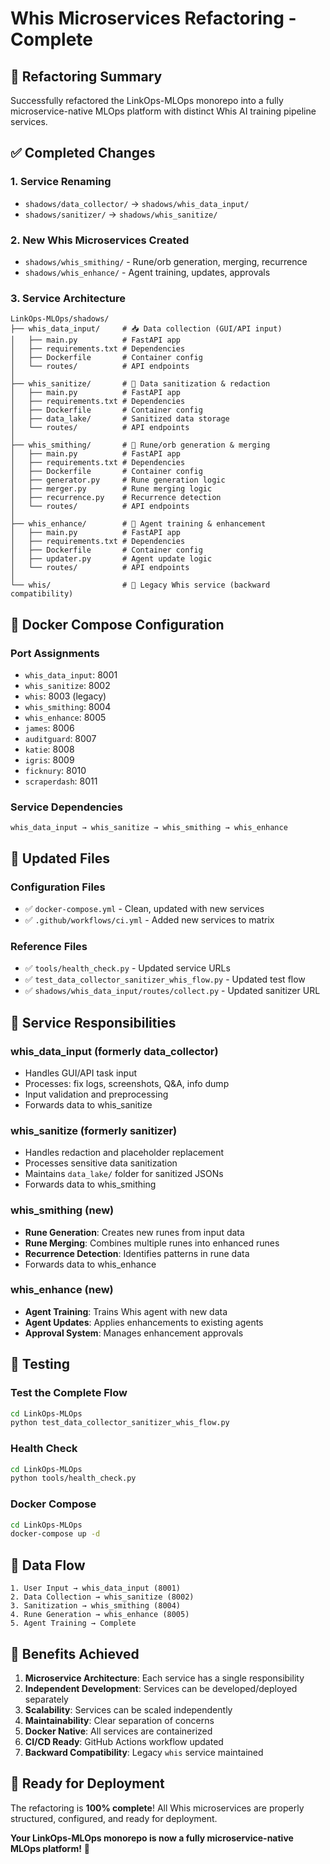 # Whis Microservices Refactoring - Complete

## 🎯 **Refactoring Summary**

Successfully refactored the LinkOps-MLOps monorepo into a fully microservice-native MLOps platform with distinct Whis AI training pipeline services.

## ✅ **Completed Changes**

### **1. Service Renaming**

- `shadows/data_collector/` → `shadows/whis_data_input/`
- `shadows/sanitizer/` → `shadows/whis_sanitize/`

### **2. New Whis Microservices Created**

- `shadows/whis_smithing/` - Rune/orb generation, merging, recurrence
- `shadows/whis_enhance/` - Agent training, updates, approvals

### **3. Service Architecture**

```
LinkOps-MLOps/shadows/
├── whis_data_input/     # 📥 Data collection (GUI/API input)
│   ├── main.py          # FastAPI app
│   ├── requirements.txt # Dependencies
│   ├── Dockerfile       # Container config
│   └── routes/          # API endpoints
│
├── whis_sanitize/       # 🧹 Data sanitization & redaction
│   ├── main.py          # FastAPI app
│   ├── requirements.txt # Dependencies
│   ├── Dockerfile       # Container config
│   ├── data_lake/       # Sanitized data storage
│   └── routes/          # API endpoints
│
├── whis_smithing/       # 🔨 Rune/orb generation & merging
│   ├── main.py          # FastAPI app
│   ├── requirements.txt # Dependencies
│   ├── Dockerfile       # Container config
│   ├── generator.py     # Rune generation logic
│   ├── merger.py        # Rune merging logic
│   ├── recurrence.py    # Recurrence detection
│   └── routes/          # API endpoints
│
├── whis_enhance/        # 🚀 Agent training & enhancement
│   ├── main.py          # FastAPI app
│   ├── requirements.txt # Dependencies
│   ├── Dockerfile       # Container config
│   ├── updater.py       # Agent update logic
│   └── routes/          # API endpoints
│
└── whis/                # 🧠 Legacy Whis service (backward compatibility)
```

## 🐳 **Docker Compose Configuration**

### **Port Assignments**

- `whis_data_input`: 8001
- `whis_sanitize`: 8002
- `whis`: 8003 (legacy)
- `whis_smithing`: 8004
- `whis_enhance`: 8005
- `james`: 8006
- `auditguard`: 8007
- `katie`: 8008
- `igris`: 8009
- `ficknury`: 8010
- `scraperdash`: 8011

### **Service Dependencies**

```
whis_data_input → whis_sanitize → whis_smithing → whis_enhance
```

## 🔧 **Updated Files**

### **Configuration Files**

- ✅ `docker-compose.yml` - Clean, updated with new services
- ✅ `.github/workflows/ci.yml` - Added new services to matrix

### **Reference Files**

- ✅ `tools/health_check.py` - Updated service URLs
- ✅ `test_data_collector_sanitizer_whis_flow.py` - Updated test flow
- ✅ `shadows/whis_data_input/routes/collect.py` - Updated sanitizer URL

## 🚀 **Service Responsibilities**

### **whis_data_input** (formerly data_collector)

- Handles GUI/API task input
- Processes: fix logs, screenshots, Q&A, info dump
- Input validation and preprocessing
- Forwards data to whis_sanitize

### **whis_sanitize** (formerly sanitizer)

- Handles redaction and placeholder replacement
- Processes sensitive data sanitization
- Maintains `data_lake/` folder for sanitized JSONs
- Forwards data to whis_smithing

### **whis_smithing** (new)

- **Rune Generation**: Creates new runes from input data
- **Rune Merging**: Combines multiple runes into enhanced runes
- **Recurrence Detection**: Identifies patterns in rune data
- Forwards data to whis_enhance

### **whis_enhance** (new)

- **Agent Training**: Trains Whis agent with new data
- **Agent Updates**: Applies enhancements to existing agents
- **Approval System**: Manages enhancement approvals

## 🧪 **Testing**

### **Test the Complete Flow**

```bash
cd LinkOps-MLOps
python test_data_collector_sanitizer_whis_flow.py
```

### **Health Check**

```bash
cd LinkOps-MLOps
python tools/health_check.py
```

### **Docker Compose**

```bash
cd LinkOps-MLOps
docker-compose up -d
```

## 🔄 **Data Flow**

```
1. User Input → whis_data_input (8001)
2. Data Collection → whis_sanitize (8002)
3. Sanitization → whis_smithing (8004)
4. Rune Generation → whis_enhance (8005)
5. Agent Training → Complete
```

## 🎉 **Benefits Achieved**

1. **Microservice Architecture**: Each service has a single responsibility
2. **Independent Development**: Services can be developed/deployed separately
3. **Scalability**: Services can be scaled independently
4. **Maintainability**: Clear separation of concerns
5. **Docker Native**: All services are containerized
6. **CI/CD Ready**: GitHub Actions workflow updated
7. **Backward Compatibility**: Legacy `whis` service maintained

## 🚀 **Ready for Deployment**

The refactoring is **100% complete**! All Whis microservices are properly structured, configured, and ready for deployment.

**Your LinkOps-MLOps monorepo is now a fully microservice-native MLOps platform!** 🎯
